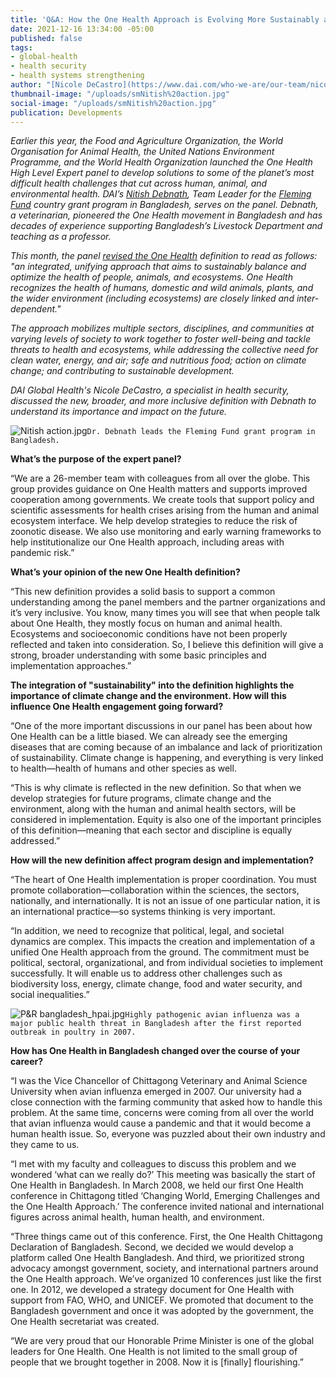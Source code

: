 ```yaml
---
title: 'Q&A: How the One Health Approach is Evolving More Sustainably and Inclusively'
date: 2021-12-16 13:34:00 -05:00
published: false
tags:
- global-health
- health security
- health systems strengthening
author: "[Nicole DeCastro](https://www.dai.com/who-we-are/our-team/nicole-decastro)"
thumbnail-image: "/uploads/smNitish%20action.jpg"
social-image: "/uploads/smNitish%20action.jpg"
publication: Developments
---
```


*Earlier this year, the Food and Agriculture Organization, the World Organisation for Animal Health, the United Nations Environment Programme, and the World Health Organization launched the One Health High Level Expert panel to develop solutions to some of the planet’s most difficult health challenges that cut across human, animal, and environmental health. 
DAI’s [Nitish Debnath](https://www.dai.com/who-we-are/our-team/nitish-debnath), Team Leader for the [Fleming Fund](https://www.dai.com/our-work/projects/bangladesh-fleming-fund) country grant program in Bangladesh, serves on the panel. Debnath, a veterinarian, pioneered the One Health movement in Bangladesh and has decades of experience supporting Bangladesh’s Livestock Department and teaching as a professor.* 

*This month, the panel [revised the One Health](https://wedocs.unep.org/bitstream/handle/20.500.11822/37600/JTFOWU.pdf) definition to read as follows: "an integrated, unifying approach that aims to sustainably balance and optimize the health of people, animals, and ecosystems. One Health recognizes the health of humans, domestic and wild animals, plants, and the wider environment (including ecosystems) are closely linked and inter-dependent."*

*The approach mobilizes multiple sectors, disciplines, and communities at varying levels of society to work together to foster well-being and tackle threats to health and ecosystems, while addressing the collective need for clean water, energy, and air; safe and nutritious food; action on climate change; and contributing to sustainable development.*

*DAI Global Health's Nicole DeCastro, a specialist in health security, discussed the new, broader, and more inclusive definition with Debnath to understand its importance and impact on the future.*  

![Nitish action.jpg](/uploads/Nitish%20action.jpg)`Dr. Debnath leads the Fleming Fund grant program in Bangladesh.`

**What’s the purpose of the expert panel?**

“We are a 26-member team with colleagues from all over the globe. This group provides guidance on One Health matters and supports improved cooperation among governments. We create tools that support policy and scientific assessments for health crises arising from the human and animal ecosystem interface. We help develop strategies to reduce the risk of zoonotic disease. We also use monitoring and early warning frameworks to help institutionalize our One Health approach, including areas with pandemic risk.”

**What’s your opinion of the new One Health definition?**

“This new definition provides a solid basis to support a common understanding among the panel members and the partner organizations and it’s very inclusive. You know, many times you will see that when people talk about One Health, they mostly focus on human and animal health. Ecosystems and socioeconomic conditions have not been properly reflected and taken into consideration. So, I believe this definition will give a strong, broader understanding with some basic principles and implementation approaches.”

**The integration of "sustainability" into the definition highlights the importance of climate change and the environment. How will this influence One Health engagement going forward?**

“One of the more important discussions in our panel has been about how One Health can be a little biased. We can already see the emerging diseases that are coming because of an imbalance and lack of prioritization of sustainability. Climate change is happening, and everything is very linked to health—health of humans and other species as well. 

“This is why climate is reflected in the new definition. So that when we develop strategies for future programs, climate change and the environment, along with the human and animal health sectors, will be considered in implementation. Equity is also one of the important principles of this definition—meaning that each sector and discipline is equally addressed.”

**How will the new definition affect program design and implementation?**

“The heart of One Health implementation is proper coordination. You must promote collaboration—collaboration within the sciences, the sectors, nationally, and internationally. It is not an issue of one particular nation, it is an international practice—so systems thinking is very important.

“In addition, we need to recognize that political, legal, and societal dynamics are complex. This impacts the creation and implementation of a unified One Health approach from the ground. The commitment must be political, sectoral, organizational, and from individual societies to implement successfully. It will enable us to address other challenges such as biodiversity loss, energy, climate change, food and water security, and social inequalities.”

![P&R bangladesh_hpai.jpg](/uploads/P&R%20bangladesh_hpai.jpg)`Highly pathogenic avian influenza was a major public health threat in Bangladesh after the first reported outbreak in poultry in 2007.`

**How has One Health in Bangladesh changed over the course of your career?**

“I was the Vice Chancellor of Chittagong Veterinary and Animal Science University when avian influenza emerged in 2007. Our university had a close connection with the farming community that asked how to handle this problem. At the same time, concerns were coming from all over the world that avian influenza would cause a pandemic and that it would become a human health issue. So, everyone was puzzled about their own industry and they came to us.

“I met with my faculty and colleagues to discuss this problem and we wondered ‘what can we really do?’ This meeting was basically the start of One Health in Bangladesh. In March 2008, we held our first One Health conference in Chittagong titled ‘Changing World, Emerging Challenges and the One Health Approach.’ The conference invited national and international figures across animal health, human health, and environment.
 
“Three things came out of this conference. First, the One Health Chittagong Declaration of Bangladesh. Second, we decided we would develop a platform called One Health Bangladesh. And third, we prioritized strong advocacy amongst government, society, and international partners around the One Health approach. We’ve organized 10 conferences just like the first one. In 2012, we developed a strategy document for One Health with support from FAO, WHO, and UNICEF. We promoted that document to the Bangladesh government and once it was adopted by the government, the One Health secretariat was created. 

“We are very proud that our Honorable Prime Minister is one of the global leaders for One Health. One Health is not limited to the small group of people that we brought together in 2008. Now it is [finally] flourishing.”